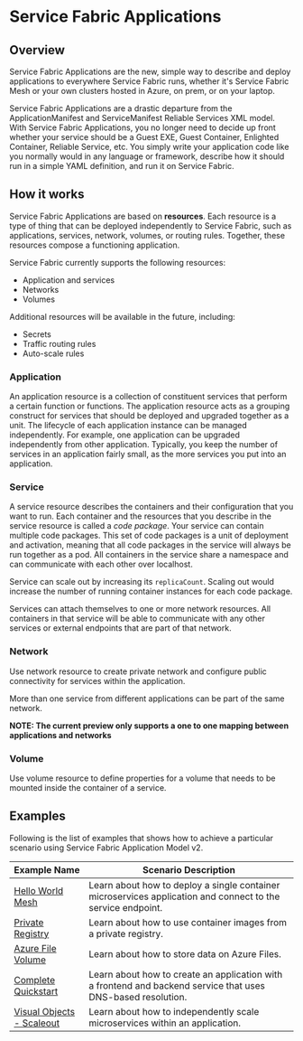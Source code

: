 # Service Fabric Applications

## Overview
Service Fabric Applications are the new, simple way to describe and deploy applications to everywhere Service Fabric runs, whether it's Service Fabric Mesh or your own clusters hosted in Azure, on prem, or on your laptop. 

Service Fabric Applications are a drastic departure from the ApplicationManifest and ServiceManifest Reliable Services XML model. With Service Fabric Applications, you no longer need to decide up front whether your service should be a Guest EXE, Guest Container, Enlighted Container, Reliable Service, etc. You simply write your application code like you normally would in any language or framework, describe how it should run in a simple YAML definition, and run it on Service Fabric. 


## How it works

Service Fabric Applications are based on **resources**. Each resource is a type of thing that can be deployed independently to Service Fabric, such as applications, services, network, volumes, or routing rules. Together, these resources compose a functioning application. 

Service Fabric currently supports the following resources:
- Application and services
- Networks
- Volumes

Additional resources will be available in the future, including:
- Secrets
- Traffic routing rules
- Auto-scale rules

### Application

An application resource is a collection of constituent services that perform a certain function or functions. The application resource acts as a grouping construct for services that should be deployed and upgraded together as a unit. The lifecycle of each application instance can be managed independently. For example, one application can be upgraded independently from other application. Typically, you keep the number of services in an application fairly small, as the more services you put into an application.

### Service

A service resource describes the containers and their configuration that you want to run. Each container and the resources   that you describe in the service resource is called a *code package*. Your service can contain multiple code packages. This set of code packages is a unit of deployment and activation, meaning that all code packages in the service will always be run together as a pod. All containers in the service share a namespace and can communicate with each other over localhost. 

Service can scale out by increasing its `replicaCount`. Scaling out would increase the number of running container instances for each code package.

Services can attach themselves to one or more network resources. All containers in that service will be able to communicate with any other services or external endpoints that are part of that network.

### Network

Use network resource to create private network and configure public connectivity for services within the application.

More than one service from different applications can be part of the same network.

**NOTE: The current preview only supports a one to one mapping between applications and networks**

### Volume

Use volume resource to define properties for a volume that needs to be mounted inside the container of a service.

## Examples

Following is the list of examples that shows how to achieve a particular scenario using Service Fabric Application Model v2. 

|Example Name|Scenario Description|
|------------|--------------------|
| [Hello World Mesh](./appmodel-scenarios-helloworld.md) | Learn about how to deploy a single container microservices application and connect to the service endpoint. |
| [Private  Registry](./appmodel-scenarios-private-registry.md) | Learn about how to use container images from a private registry. |
| [Azure File Volume](./appmodel-scenarios-azurefiles-volume.md) | Learn about how to store data on Azure Files. |
| [Complete Quickstart](./application-deployment-quickstart.md) | Learn about how to create an application with a frontend and backend service that uses DNS-based resolution. |
| [Visual Objects - Scaleout](./appmodel-scenarios-scaleout.md) | Learn about how to independently scale microservices within an application.  |
